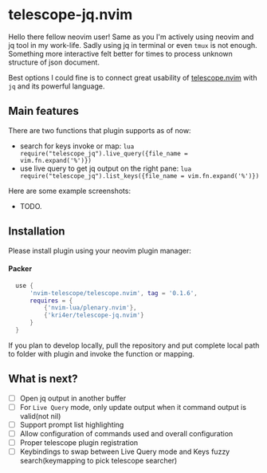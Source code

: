 # telescope-jq.nvim
Hello there fellow neovim user! Same as you I'm actively using neovim and jq tool in my work-life.
Sadly using jq in terminal or even `tmux` is not enough. Something more interactive 
felt better for times to process unknown structure of json document.

Best options I could fine is to connect great usability of 
[telescope.nvim](https://github.com/nvim-telescope/telescope.nvim) with 
`jq` and its powerful language.


## Main features
There are two functions that plugin supports as of now:

* search for keys invoke or map: `lua require("telescope_jq").live_query({file_name = vim.fn.expand('%')})`
* use live query to get jq output on the right pane: `lua require("telescope_jq").list_keys({file_name = vim.fn.expand('%')})`

Here are some example screenshots:

* TODO.

## Installation
Please install plugin using your neovim plugin manager:

#### Packer
```lua
  use {
	  'nvim-telescope/telescope.nvim', tag = '0.1.6',
      requires = {
          {'nvim-lua/plenary.nvim'},
          {'kri4er/telescope-jq.nvim'}
      }
  }
```

If you plan to develop locally, pull the repository and put complete local path to folder 
with plugin and invoke the function or mapping.

## What is next?
- [ ] Open jq output in another buffer
- [ ] For `Live Query` mode, only update output when it command output is valid(not nil)
- [ ] Support prompt list highlighting
- [ ] Allow configuration of commands used and overall configuration
- [ ] Proper telescope plugin registration
- [ ] Keybindings to swap between Live Query mode and Keys fuzzy search(keymapping to pick telescope searcher)
